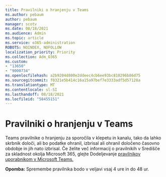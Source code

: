 ```yaml
---
title: Pravilniki o hranjenju v Teams
ms.author: pebaum
author: pebaum
manager: scotv
ms.date: 08/18/2021
ms.audience: Admin
ms.topic: article
ms.service: o365-administration
ROBOTS: NOINDEX, NOFOLLOW
localization_priority: Priority
ms.collection: Adm_O365
ms.custom:
- "13650"
- "9000734"
ms.openlocfilehash: a2b9204d800e2ddeec4cb6ee93bc810296b86d75
ms.sourcegitcommit: f0321e5b414c16a15a97bef7e3333adf5d57128a
ms.translationtype: MT
ms.contentlocale: sl-SI
ms.lasthandoff: 08/18/2021
ms.locfileid: "58455151"
---
```

# <a name="retention-policies-in-teams"></a>Pravilniki o hranjenju v Teams

Teams pravilnike [](https://docs.microsoft.com/microsoftteams/retention-policies) o hranjenju za sporočila v klepetu in kanalu, tako da lahko skrbnik določi, ali bo podatke ohranil, izbrisal ali ohranil določeno časovno obdobje in jih nato izbrisal. Če želite več informacij o pravilnikih v Središče za skladnost okolja Microsoft 365, glejte Dodeljevanje [pravilnikov uporabnikom v Microsoft Teams.](https://docs.microsoft.com/microsoftteams/assign-policies)

**Opomba:** Spremembe pravilnika bodo v veljavi vsaj 4 ure in do 48 ur.